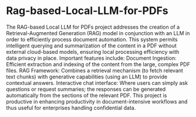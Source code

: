 # Rag-based-Local-LLM-for-PDFs
The RAG-based Local LLM for PDFs project addresses the creation of a Retrieval-Augmented Generation (RAG) model in conjunction with an LLM in order to efficiently process document automation. This system permits intelligent querying and summarization of the content in a PDF without external cloud-based models, ensuring local processing efficiency with data privacy in place. Important features include: Document Ingestion: Efficient extraction and indexing of the content from the large, complex PDF files. RAG Framework: Combines a retrieval mechanism (to fetch relevant text chunks) with generative capabilities (using an LLM) to provide contextual answers. Interactive chat interface: Where users can simply ask questions or request summaries; the responses can be generated automatically from the sections of the relevant PDF. This project is productive in enhancing productivity in document-intensive workflows and thus useful for enterprises handling confidential data.

